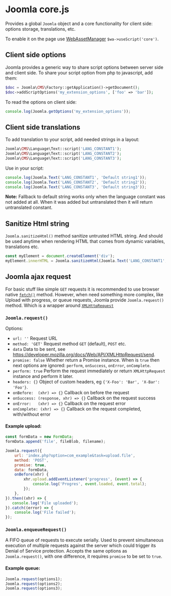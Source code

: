 Joomla core.js
==============

Provides a global `Joomla` object and a core functionality for client side: options storage, translations, etc.

To enable it on the page use [WebAssetManager](../../web-asset-manager.md) `$wa->useScript('core')`.

## Client side options

Joomla provides a generic way to share script options between server side and client side.
To share your script option from php to javascript, add them:

```php
$doc = Joomla\CMS\Factory::getApplication()->getDocument();
$doc->addScriptOptions('my_extension_options', ['foo' => 'bar']);
```

To read the options on client side:

```javascript
console.log(Joomla.getOptions('my_extension_options'));
```

## Client side translations

To add translation to your script, add needed strings in a layout:
```php
Joomla\CMS\Language\Text::script('LANG_CONSTANT1');
Joomla\CMS\Language\Text::script('LANG_CONSTANT2');
Joomla\CMS\Language\Text::script('LANG_CONSTANT3');
```

Use in your script:
```javascript
console.log(Joomla.Text('LANG_CONSTANT1', 'Default string1'));
console.log(Joomla.Text('LANG_CONSTANT2', 'Default string2'));
console.log(Joomla.Text('LANG_CONSTANT3', 'Default string3'));
```

**Note:** Fallback  to default string works only when the language constant was not added at all. When it was added but untranslated then it will return untranslated constant.

## Sanitize Html string

`Joomla.sanitizeHtml()` method sanitize untrusted HTML string. And should be used anytime when rendering HTML that comes from dynamic variables, translations etc.

```javascript
const myElement = document.createElement('div');
myElement.innerHTML = Joomla.sanitizeHtml(Joomla.Text('LANG_CONSTANT1', '<p>Default string1</p>'));
```

## Joomla ajax request

For basic stuff like simple `GET` requests it is recommended to use browser native [`fetch()`](https://developer.mozilla.org/en-US/docs/Web/API/Fetch_API) method. 
However, when need something more complex, like Upload with progress, or queue requests, Joomla provide `Joomla.request()` method. Which is a wrapper around [`XMLHttpRequest`](https://developer.mozilla.org/en-US/docs/Web/API/XMLHttpRequest)

### `Joomla.request()` 

Options:

- `url: ''` Request URL
- `method: 'GET'` Request method `GET` (default), `POST` etc.
- `data` Data to be sent, see https://developer.mozilla.org/docs/Web/API/XMLHttpRequest/send.
- `promise: false` Whether return a Promise instance.  When is `true` then next options are ignored: `perform`, `onSuccess`, `onError`, `onComplete`.
- `perform: true` Perform the request immediately or return `XMLHttpRequest` instance and perform it later.
- `headers: {}` Object of custom headers, eg `{'X-Foo': 'Bar', 'X-Bar': 'Foo'}`.
- `onBefore:  (xhr) => {}` Callback on before the request
- `onSuccess: (response, xhr) => {}` Callback on the request success
- `onError:   (xhr) => {}` Callback on the request error
- `onComplete: (xhr) => {}` Callback on the request completed, with/without error

#### Example upload:

```javascript
const formData = new FormData;
formData.append('file', fileBlob, filename);

Joomla.request({
    url: 'index.php?option=com_example&task=upload.file',
    method: 'POST',
    promise: true,
    data: formData,
    onBefore(xhr) {
        xhr.upload.addEventListener('progress', (event) => {
            console.log('Progres', event.loaded, event.total);
        });
    },
}).then((xhr) => {
   console.log('File uploaded');
}).catch((error) => {
    console.log('File failed');
});
```

### `Joomla.enqueueRequest()` 

A FIFO queue of requests to execute serially. Used to prevent simultaneous execution of multiple requests against the server which could trigger its Denial of Service protection.
Accepts the same options as `Joomla.request()`, with one difference, it requires `promise` to be set to `true`. 

#### Example queue:

```javascript
Joomla.request(options1);
Joomla.request(options2);
Joomla.request(options3);
```

